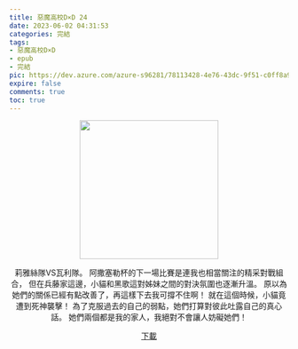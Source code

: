 ```yaml
---
title: 惡魔高校D×D 24
date: 2023-06-02 04:31:53
categories: 完結
tags:
- 惡魔高校D×D
- epub
- 完結
pic: https://dev.azure.com/azure-s96281/78113428-4e76-43dc-9f51-c0ff8a913055/_apis/git/repositories/a379171b-de46-4c10-9b0d-00da23959885/items?path=/Epub%20Cover/%E6%83%A1%E9%AD%94%E9%AB%98%E6%A0%A1D%C3%97D-24.jpg&versionDescriptor%5BversionOptions%5D=0&versionDescriptor%5BversionType%5D=0&versionDescriptor%5Bversion%5D=main&resolveLfs=true&%24format=octetStream&api-version=5.0
expire: false
comments: true
toc: true
---
```


<div style="text-align:center" class="kratos-post-content">

<img width="250px" src="https://dev.azure.com/azure-s96281/78113428-4e76-43dc-9f51-c0ff8a913055/_apis/git/repositories/a379171b-de46-4c10-9b0d-00da23959885/items?path=/Epub%20Cover/%E6%83%A1%E9%AD%94%E9%AB%98%E6%A0%A1D%C3%97D-24.jpg&versionDescriptor%5BversionOptions%5D=0&versionDescriptor%5BversionType%5D=0&versionDescriptor%5Bversion%5D=main&resolveLfs=true&%24format=octetStream&api-version=5.0">

<p>
莉雅絲隊VS瓦利隊。
阿撒塞勒杯的下一場比賽是連我也相當關注的精采對戰組合，
但在兵藤家這邊，小貓和黑歌這對姊妹之間的對決氛圍也逐漸升溫。
原以為她們的關係已經有點改善了，再這樣下去我可撐不住啊！
就在這個時候，小貓竟遭到死神襲擊！
為了克服過去的自己的弱點，她們打算對彼此吐露自己的真心話。
她們兩個都是我的家人，我絕對不會讓人妨礙她們！
</p>

<p>
<a href="https://epubdatabase.azurewebsites.net/EBOOKS/EPUB/完結/惡魔高校D×D/惡魔高校D×D/24%E6%83%A1%E9%AD%94%E9%AB%98%E6%A0%A1D%C3%97D.epub?download=1">下載</a>
</p>

</div>

